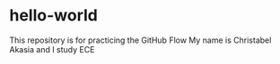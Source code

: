 # hello-world
This repository is for practicing the GitHub Flow
My name is Christabel Akasia and I study ECE
